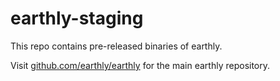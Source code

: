 # earthly-staging
This repo contains pre-released binaries of earthly.

Visit [github.com/earthly/earthly](https://github.com/earthly/earthly) for the main earthly repository.
